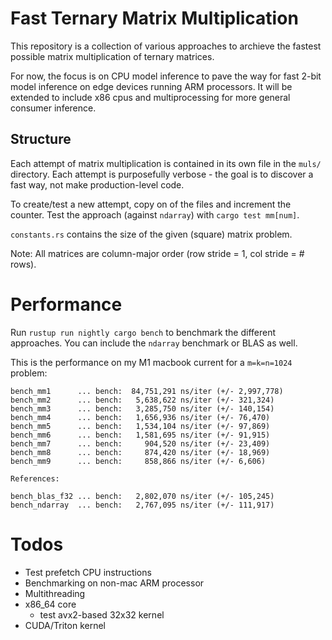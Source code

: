 # Fast Ternary Matrix Multiplication

This repository is a collection of various approaches to archieve the fastest possible matrix multiplication of ternary matrices.

For now, the focus is on CPU model inference to pave the way for fast 2-bit model inference on edge devices running ARM processors. It will be extended to include x86 cpus and multiprocessing for more general consumer inference.

## Structure

Each attempt of matrix multiplication is contained in its own file in the `muls/` directory. Each attempt is purposefully verbose - the goal is to discover a fast way, not make production-level code.

To create/test a new attempt, copy on of the files and increment the counter. Test the approach (against `ndarray`) with `cargo test mm[num]`.

`constants.rs` contains the size of the given (square) matrix problem.

Note: All matrices are column-major order (row stride = 1, col stride = # rows).

# Performance

Run `rustup run nightly cargo bench` to benchmark the different approaches. You can include the `ndarray` benchmark or BLAS as well.

This is the performance on my M1 macbook current for a `m=k=n=1024` problem:

```
bench_mm1      ... bench:  84,751,291 ns/iter (+/- 2,997,778)
bench_mm2      ... bench:   5,638,622 ns/iter (+/- 321,324)
bench_mm3      ... bench:   3,285,750 ns/iter (+/- 140,154)
bench_mm4      ... bench:   1,656,936 ns/iter (+/- 76,470)
bench_mm5      ... bench:   1,534,104 ns/iter (+/- 97,869)
bench_mm6      ... bench:   1,581,695 ns/iter (+/- 91,915)
bench_mm7      ... bench:     904,520 ns/iter (+/- 23,409)
bench_mm8      ... bench:     874,420 ns/iter (+/- 18,969)
bench_mm9      ... bench:     858,866 ns/iter (+/- 6,606)

References:

bench_blas_f32 ... bench:   2,802,070 ns/iter (+/- 105,245)
bench_ndarray  ... bench:   2,767,095 ns/iter (+/- 111,917)
```

# Todos

- Test prefetch CPU instructions
- Benchmarking on non-mac ARM processor
- Multithreading
- x86_64 core
  - test avx2-based 32x32 kernel
- CUDA/Triton kernel
